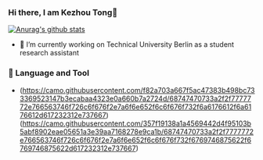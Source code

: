 ### Hi there, I am Kezhou Tong👋

[![Anurag's github stats](https://github-readme-stats.vercel.app/api?username=kenzotong)](https://github.com/anuraghazra/github-readme-stats)


- 🔭 I’m currently working on Technical University Berlin as a student research assistant
### 🌱 Language and Tool
- (https://camo.githubusercontent.com/f82a703a667f5ac47383b498bc733369523147b3ecabaa4323e0a660b7a2724d/68747470733a2f2f7777772e766563746f726c6f676f2e7a6f6e652f6c6f676f732f6a6176612f6a6176612d617232312e737667)(https://camo.githubusercontent.com/357f19138a1a4569442d4f95103b5abf8902eae05651a3e39aa7168278e9ca1b/68747470733a2f2f7777772e766563746f726c6f676f2e7a6f6e652f6c6f676f732f6769746875622f6769746875622d617232312e737667)



